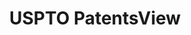 ---
layout: default
bigquery: https://console.cloud.google.com/bigquery?p=patents-public-data&d=patentsview&page=dataset
citation: Attribution should be given to PatentsView for use, distribution, or derivative
  works.
code: https://github.com/CSSIP-AIR/PatentsView-Code-Snippets/
contributors: USPTO
cost: None
description: 'PatentsView includes US patent data including raw data (summaries, applications,
  pregrant applications), disambugations of inventors and assignees, and inventor
  gender estimates.  Also foreign priority data, # of figures and sheets, and government
  interest statements.'
documentation: https://patentsview.org/query/builder-faqs
last_edit: 04/06/2022, 06:55:07
location: https://patentsview.org/
maintained_by: USPTO
record_creation_timestamp: 12/2/2020 17:20:46
schema_fields:
- uuid
- latin_name
- role
- fname
- subgroup
- num_sheets
- disamb_inventor_id_20191231
- country
- filename
- section
- disamb_assignee_id_20200331
- county_fips
- action_date
- symbol_position
- latitude
- assignee_id
- deceased
- disamb_inventor_id_20170307
- term_extension
- subclass
- series_code
- male
- organization
- citation_id
- rawlocation_id
- disamb_inventor_id_20180528
- disamb_inventor_id_20181127
- field_id
- disamb_assignee_id_20200929
- ipc_version_indicator
- applicant_type
- category_id
- num
- num_claims
- state_fips
- lawyer_id
- disamb_assignee_id_20200630
- longitude
- title
- _371_date
- text
- gi_statement
- disamb_assignee_id_20190820
- status
- classification_status
- classification_value
- disamb_inventor_id_20171226
- main_group
- classification_level
- location_id
- num_figures
- name_last
- sector_title
- rawinventor_id
- disamb_assignee_id_20181127
- section_id
- group_id
- disamb_assignee_id_20191231
- rule_47
- disamb_inventor_id_20191008
- disamb_assignee_id_20190312
- level_two
- state
- withdrawn
- number
- country_transformed
- male_flag
- f371_date
- term_disclaimer
- doctype
- organization_id
- disamb_inventor_id_20170808
- date
- abstract
- variety
- inventor_id
- name
- term_grant
- rawassignee_id
- group
- city
- _102_date
- latlong
- subgroup_id
- ipc_class
- county
- disamb_inventor_id_20200929
- disamb_inventor_id_20190820
- id
- relkind
- category
- exemplary
- f102_date
- application_id
- disamb_inventor_id_20190312
- sequence
- rel_id
- designation
- classification_data_source
- dependent
- lname
- disamb_inventor_id_20200331
- reldocno
- subsection_id
- level_three
- publication_number
- subcategory_id
- contract_award_number
- disclaimer_date
- name_first
- patent_id
- kind
- disamb_inventor_id_20201229
- doc_type
- length
- lapse_of_patent
- subclass_id
- disamb_inventor_id_20200630
- type
- disamb_inventor_id_20171003
- field_title
- disamb_assignee_id_20191008
- mainclass_id
- attribution_status
- level_one
shortname: patentsview
tags:
- disambiguation
- United States
- gender
terms_of_use: Creative Commons Attribution 4.0 International License.
timeframe: 1963-1999
title: USPTO PatentsView
uuid: cf1780b1-e265-4e49-8d1d-83b9cfe0fd9a
---